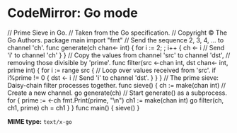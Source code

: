 CodeMirror: Go mode
===================

// Prime Sieve in Go. // Taken from the Go specification. // Copyright © The Go Authors. package main import "fmt" // Send the sequence 2, 3, 4, ... to channel 'ch'. func generate(ch chan&lt;- int) { for i := 2; ; i++ { ch &lt;- i // Send 'i' to channel 'ch' } } // Copy the values from channel 'src' to channel 'dst', // removing those divisible by 'prime'. func filter(src &lt;-chan int, dst chan&lt;- int, prime int) { for i := range src { // Loop over values received from 'src'. if i%prime != 0 { dst &lt;- i // Send 'i' to channel 'dst'. } } } // The prime sieve: Daisy-chain filter processes together. func sieve() { ch := make(chan int) // Create a new channel. go generate(ch) // Start generate() as a subprocess. for { prime := &lt;-ch fmt.Print(prime, "\\n") ch1 := make(chan int) go filter(ch, ch1, prime) ch = ch1 } } func main() { sieve() }

**MIME type:** `text/x-go`
